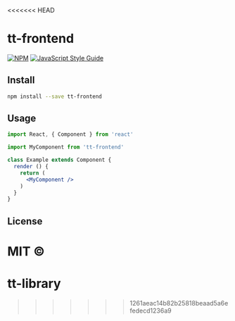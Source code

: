 <<<<<<< HEAD
# tt-frontend

> 

[![NPM](https://img.shields.io/npm/v/tt-frontend.svg)](https://www.npmjs.com/package/tt-frontend) [![JavaScript Style Guide](https://img.shields.io/badge/code_style-standard-brightgreen.svg)](https://standardjs.com)

## Install

```bash
npm install --save tt-frontend
```

## Usage

```jsx
import React, { Component } from 'react'

import MyComponent from 'tt-frontend'

class Example extends Component {
  render () {
    return (
      <MyComponent />
    )
  }
}
```

## License

MIT © [](https://github.com/)
=======
# tt-library
>>>>>>> 1261aeac14b82b25818beaad5a6efedecd1236a9
